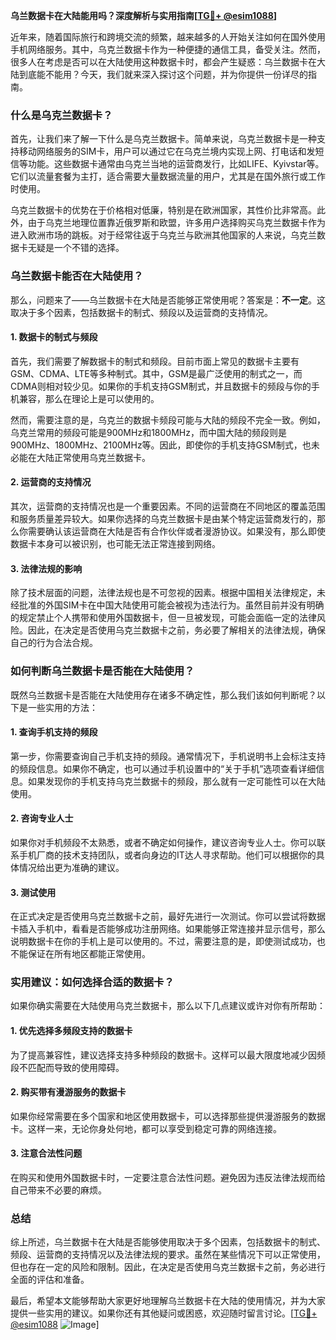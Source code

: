 **乌兰数据卡在大陆能用吗？深度解析与实用指南[[TG💪+ @esim1088](https://t.me/s/esim1088)]**

近年来，随着国际旅行和跨境交流的频繁，越来越多的人开始关注如何在国外使用手机网络服务。其中，乌克兰数据卡作为一种便捷的通信工具，备受关注。然而，很多人在考虑是否可以在大陆使用这种数据卡时，都会产生疑惑：乌兰数据卡在大陆到底能不能用？今天，我们就来深入探讨这个问题，并为你提供一份详尽的指南。

### 什么是乌克兰数据卡？

首先，让我们来了解一下什么是乌克兰数据卡。简单来说，乌克兰数据卡是一种支持移动网络服务的SIM卡，用户可以通过它在乌克兰境内实现上网、打电话和发短信等功能。这些数据卡通常由乌克兰当地的运营商发行，比如LIFE、Kyivstar等。它们以流量套餐为主打，适合需要大量数据流量的用户，尤其是在国外旅行或工作时使用。

乌克兰数据卡的优势在于价格相对低廉，特别是在欧洲国家，其性价比非常高。此外，由于乌克兰地理位置靠近俄罗斯和欧盟，许多用户选择购买乌克兰数据卡作为进入欧洲市场的跳板。对于经常往返于乌克兰与欧洲其他国家的人来说，乌克兰数据卡无疑是一个不错的选择。

### 乌兰数据卡能否在大陆使用？

那么，问题来了——乌兰数据卡在大陆是否能够正常使用呢？答案是：**不一定**。这取决于多个因素，包括数据卡的制式、频段以及运营商的支持情况。

#### 1. 数据卡的制式与频段

首先，我们需要了解数据卡的制式和频段。目前市面上常见的数据卡主要有GSM、CDMA、LTE等多种制式。其中，GSM是最广泛使用的制式之一，而CDMA则相对较少见。如果你的手机支持GSM制式，并且数据卡的频段与你的手机兼容，那么在理论上是可以使用的。

然而，需要注意的是，乌克兰的数据卡频段可能与大陆的频段不完全一致。例如，乌克兰常用的频段可能是900MHz和1800MHz，而中国大陆的频段则是900MHz、1800MHz、2100MHz等。因此，即使你的手机支持GSM制式，也未必能在大陆正常使用乌克兰数据卡。

#### 2. 运营商的支持情况

其次，运营商的支持情况也是一个重要因素。不同的运营商在不同地区的覆盖范围和服务质量差异较大。如果你选择的乌克兰数据卡是由某个特定运营商发行的，那么你需要确认该运营商在大陆是否有合作伙伴或者漫游协议。如果没有，那么即使数据卡本身可以被识别，也可能无法正常连接到网络。

#### 3. 法律法规的影响

除了技术层面的问题，法律法规也是不可忽视的因素。根据中国相关法律规定，未经批准的外国SIM卡在中国大陆使用可能会被视为违法行为。虽然目前并没有明确的规定禁止个人携带和使用外国数据卡，但一旦被发现，可能会面临一定的法律风险。因此，在决定是否使用乌克兰数据卡之前，务必要了解相关的法律法规，确保自己的行为合法合规。

### 如何判断乌兰数据卡是否能在大陆使用？

既然乌兰数据卡是否能在大陆使用存在诸多不确定性，那么我们该如何判断呢？以下是一些实用的方法：

#### 1. 查询手机支持的频段

第一步，你需要查询自己手机支持的频段。通常情况下，手机说明书上会标注支持的频段信息。如果你不确定，也可以通过手机设置中的“关于手机”选项查看详细信息。如果发现你的手机支持乌克兰数据卡的频段，那么就有一定可能性可以在大陆使用。

#### 2. 咨询专业人士

如果你对手机频段不太熟悉，或者不确定如何操作，建议咨询专业人士。你可以联系手机厂商的技术支持团队，或者向身边的IT达人寻求帮助。他们可以根据你的具体情况给出更为准确的建议。

#### 3. 测试使用

在正式决定是否使用乌克兰数据卡之前，最好先进行一次测试。你可以尝试将数据卡插入手机中，看看是否能够成功注册网络。如果能够正常连接并显示信号，那么说明数据卡在你的手机上是可以使用的。不过，需要注意的是，即使测试成功，也不能保证在所有地区都能正常使用。

### 实用建议：如何选择合适的数据卡？

如果你确实需要在大陆使用乌克兰数据卡，那么以下几点建议或许对你有所帮助：

#### 1. 优先选择多频段支持的数据卡

为了提高兼容性，建议选择支持多种频段的数据卡。这样可以最大限度地减少因频段不匹配而导致的使用障碍。

#### 2. 购买带有漫游服务的数据卡

如果你经常需要在多个国家和地区使用数据卡，可以选择那些提供漫游服务的数据卡。这样一来，无论你身处何地，都可以享受到稳定可靠的网络连接。

#### 3. 注意合法性问题

在购买和使用外国数据卡时，一定要注意合法性问题。避免因为违反法律法规而给自己带来不必要的麻烦。

### 总结

综上所述，乌兰数据卡在大陆是否能够使用取决于多个因素，包括数据卡的制式、频段、运营商的支持情况以及法律法规的要求。虽然在某些情况下可以正常使用，但也存在一定的风险和限制。因此，在决定是否使用乌克兰数据卡之前，务必进行全面的评估和准备。

最后，希望本文能够帮助大家更好地理解乌兰数据卡在大陆的使用情况，并为大家提供一些实用的建议。如果你还有其他疑问或困惑，欢迎随时留言讨论。[[TG💪+ @esim1088](https://t.me/s/esim1088) ![Image](https://i.postimg.cc/4NQfJmqS/Snipaste-2025-05-13-00-14-12.png)]